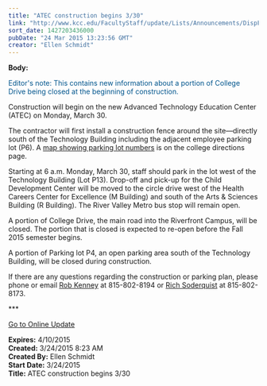 ```yaml
---
title: "ATEC construction begins 3/30"
link: "http://www.kcc.edu/FacultyStaff/update/Lists/Announcements/DispForm.aspx?ID=1863"
sort_date: 1427203436000
pubDate: "24 Mar 2015 13:23:56 GMT"
creator: "Ellen Schmidt"
---
```


<div><b>Body:</b> <div class="ExternalClass66A45541C23B427A85A68BB1D50AD463"><p style="color:#00558d">​Editor's note: This contains new information about a portion of College Drive being closed at the beginning of construction.</p>
<p>Construction will begin on the new Advanced Technology Education Center (ATEC) on Monday, March 30.</p>
<p>The contractor will first install a construction fence around the site—directly south of the Technology Building including the adjacent employee parking lot (P6). A <a href="/Community/Collegeinfo/Documents/Riverfront-map.pdf">map showing parking lot numbers</a> is on the college directions page.</p>
<p>Starting at 6 a.m. Monday, March 30, staff should park in the lot west of the Technology Building (Lot P13). Drop-off and pick-up for the Child Development Center will be moved to the circle drive west of the Health Careers Center for Excellence (M Building) and south of the Arts &amp; Sciences Building (R Building). The River Valley Metro bus stop will remain open. </p>
<p>A portion of College Drive, the main road into the Riverfront Campus, will be closed. The portion that is closed is expected to re-open before the Fall 2015 semester begins.</p>
<p>A portion of Parking lot P4, an open parking area south of the Technology Building, will be closed during construction.</p>
<p>If there are any questions regarding the construction or parking plan, please phone or email <a href="mailto:rkenney@kcc.edu">Rob Kenney</a> at 815-802-8194 or <a href="mailto:rsoderquist@kcc.edu">Rich Soderquist</a> at 815-802-8173.<br /></p>
<p>***</p>
<p><a href="/update">Go to Online Update</a></p></div></div>
<div><b>Expires:</b> 4/10/2015</div>
<div><b>Created:</b> 3/24/2015 8:23 AM</div>
<div><b>Created By:</b> Ellen Schmidt</div>
<div><b>Start Date:</b> 3/24/2015</div>
<div><b>Title:</b> ATEC construction begins 3/30</div>
